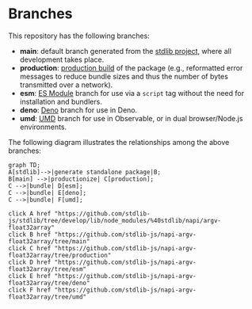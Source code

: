 <!--

@license Apache-2.0

Copyright (c) 2022 The Stdlib Authors.

Licensed under the Apache License, Version 2.0 (the "License");
you may not use this file except in compliance with the License.
You may obtain a copy of the License at

    http://www.apache.org/licenses/LICENSE-2.0

Unless required by applicable law or agreed to in writing, software
distributed under the License is distributed on an "AS IS" BASIS,
WITHOUT WARRANTIES OR CONDITIONS OF ANY KIND, either express or implied.
See the License for the specific language governing permissions and
limitations under the License.

-->

# Branches

This repository has the following branches:

-   **main**: default branch generated from the [stdlib project][stdlib-url], where all development takes place.
-   **production**: [production build][production-url] of the package (e.g., reformatted error messages to reduce bundle sizes and thus the number of bytes transmitted over a network).
-   **esm**: [ES Module][esm-url] branch for use via a `script` tag without the need for installation and bundlers.
-   **deno**: [Deno][deno-url] branch for use in Deno.
-   **umd**: [UMD][umd-url] branch for use in Observable, or in dual browser/Node.js environments.

The following diagram illustrates the relationships among the above branches:

```mermaid
graph TD;
A[stdlib]-->|generate standalone package|B;
B[main] -->|productionize| C[production];
C -->|bundle| D[esm];
C -->|bundle| E[deno];
C -->|bundle| F[umd];

click A href "https://github.com/stdlib-js/stdlib/tree/develop/lib/node_modules/%40stdlib/napi/argv-float32array"
click B href "https://github.com/stdlib-js/napi-argv-float32array/tree/main"
click C href "https://github.com/stdlib-js/napi-argv-float32array/tree/production"
click D href "https://github.com/stdlib-js/napi-argv-float32array/tree/esm"
click E href "https://github.com/stdlib-js/napi-argv-float32array/tree/deno"
click F href "https://github.com/stdlib-js/napi-argv-float32array/tree/umd"
```

[stdlib-url]: https://github.com/stdlib-js/stdlib/tree/develop/lib/node_modules/%40stdlib/napi/argv-float32array
[production-url]: https://github.com/stdlib-js/napi-argv-float32array/tree/production
[deno-url]: https://github.com/stdlib-js/napi-argv-float32array/tree/deno
[umd-url]: https://github.com/stdlib-js/napi-argv-float32array/tree/umd
[esm-url]: https://github.com/stdlib-js/napi-argv-float32array/tree/esm